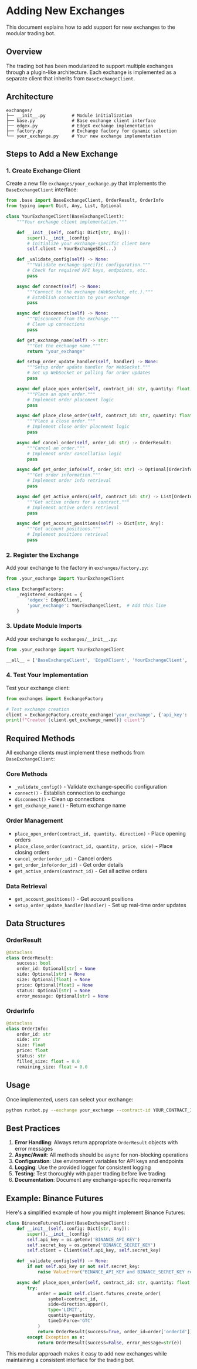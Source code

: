 # Adding New Exchanges

This document explains how to add support for new exchanges to the modular trading bot.

## Overview

The trading bot has been modularized to support multiple exchanges through a plugin-like architecture. Each exchange is implemented as a separate client that inherits from `BaseExchangeClient`.

## Architecture

```
exchanges/
├── __init__.py          # Module initialization
├── base.py              # Base exchange client interface
├── edgex.py             # EdgeX exchange implementation
├── factory.py           # Exchange factory for dynamic selection
└── your_exchange.py     # Your new exchange implementation
```

## Steps to Add a New Exchange

### 1. Create Exchange Client

Create a new file `exchanges/your_exchange.py` that implements the `BaseExchangeClient` interface:

```python
from .base import BaseExchangeClient, OrderResult, OrderInfo
from typing import Dict, Any, List, Optional

class YourExchangeClient(BaseExchangeClient):
    """Your exchange client implementation."""

    def __init__(self, config: Dict[str, Any]):
        super().__init__(config)
        # Initialize your exchange-specific client here
        self.client = YourExchangeSDK(...)

    def _validate_config(self) -> None:
        """Validate exchange-specific configuration."""
        # Check for required API keys, endpoints, etc.
        pass

    async def connect(self) -> None:
        """Connect to the exchange (WebSocket, etc.)."""
        # Establish connection to your exchange
        pass

    async def disconnect(self) -> None:
        """Disconnect from the exchange."""
        # Clean up connections
        pass

    def get_exchange_name(self) -> str:
        """Get the exchange name."""
        return "your_exchange"

    def setup_order_update_handler(self, handler) -> None:
        """Setup order update handler for WebSocket."""
        # Set up WebSocket or polling for order updates
        pass

    async def place_open_order(self, contract_id: str, quantity: float, direction: str) -> OrderResult:
        """Place an open order."""
        # Implement order placement logic
        pass

    async def place_close_order(self, contract_id: str, quantity: float, price: float, side: str) -> OrderResult:
        """Place a close order."""
        # Implement close order placement logic
        pass

    async def cancel_order(self, order_id: str) -> OrderResult:
        """Cancel an order."""
        # Implement order cancellation logic
        pass

    async def get_order_info(self, order_id: str) -> Optional[OrderInfo]:
        """Get order information."""
        # Implement order info retrieval
        pass

    async def get_active_orders(self, contract_id: str) -> List[OrderInfo]:
        """Get active orders for a contract."""
        # Implement active orders retrieval
        pass

    async def get_account_positions(self) -> Dict[str, Any]:
        """Get account positions."""
        # Implement positions retrieval
        pass
```

### 2. Register the Exchange

Add your exchange to the factory in `exchanges/factory.py`:

```python
from .your_exchange import YourExchangeClient

class ExchangeFactory:
    _registered_exchanges = {
        'edgex': EdgeXClient,
        'your_exchange': YourExchangeClient,  # Add this line
    }
```

### 3. Update Module Imports

Add your exchange to `exchanges/__init__.py`:

```python
from .your_exchange import YourExchangeClient

__all__ = ['BaseExchangeClient', 'EdgeXClient', 'YourExchangeClient', 'ExchangeFactory']
```

### 4. Test Your Implementation

Test your exchange client:

```python
from exchanges import ExchangeFactory

# Test exchange creation
client = ExchangeFactory.create_exchange('your_exchange', {'api_key': 'test'})
print(f"Created {client.get_exchange_name()} client")
```

## Required Methods

All exchange clients must implement these methods from `BaseExchangeClient`:

### Core Methods

- `_validate_config()` - Validate exchange-specific configuration
- `connect()` - Establish connection to exchange
- `disconnect()` - Clean up connections
- `get_exchange_name()` - Return exchange name

### Order Management

- `place_open_order(contract_id, quantity, direction)` - Place opening orders
- `place_close_order(contract_id, quantity, price, side)` - Place closing orders
- `cancel_order(order_id)` - Cancel orders
- `get_order_info(order_id)` - Get order details
- `get_active_orders(contract_id)` - Get all active orders

### Data Retrieval

- `get_account_positions()` - Get account positions
- `setup_order_update_handler(handler)` - Set up real-time order updates

## Data Structures

### OrderResult

```python
@dataclass
class OrderResult:
    success: bool
    order_id: Optional[str] = None
    side: Optional[str] = None
    size: Optional[float] = None
    price: Optional[float] = None
    status: Optional[str] = None
    error_message: Optional[str] = None
```

### OrderInfo

```python
@dataclass
class OrderInfo:
    order_id: str
    side: str
    size: float
    price: float
    status: str
    filled_size: float = 0.0
    remaining_size: float = 0.0
```

## Usage

Once implemented, users can select your exchange:

```bash
python runbot.py --exchange your_exchange --contract-id YOUR_CONTRACT_ID
```

## Best Practices

1. **Error Handling**: Always return appropriate `OrderResult` objects with error messages
2. **Async/Await**: All methods should be async for non-blocking operations
3. **Configuration**: Use environment variables for API keys and endpoints
4. **Logging**: Use the provided logger for consistent logging
5. **Testing**: Test thoroughly with paper trading before live trading
6. **Documentation**: Document any exchange-specific requirements

## Example: Binance Futures

Here's a simplified example of how you might implement Binance Futures:

```python
class BinanceFuturesClient(BaseExchangeClient):
    def __init__(self, config: Dict[str, Any]):
        super().__init__(config)
        self.api_key = os.getenv('BINANCE_API_KEY')
        self.secret_key = os.getenv('BINANCE_SECRET_KEY')
        self.client = Client(self.api_key, self.secret_key)

    def _validate_config(self) -> None:
        if not self.api_key or not self.secret_key:
            raise ValueError("BINANCE_API_KEY and BINANCE_SECRET_KEY required")

    async def place_open_order(self, contract_id: str, quantity: float, direction: str) -> OrderResult:
        try:
            order = await self.client.futures_create_order(
                symbol=contract_id,
                side=direction.upper(),
                type='LIMIT',
                quantity=quantity,
                timeInForce='GTC'
            )
            return OrderResult(success=True, order_id=order['orderId'])
        except Exception as e:
            return OrderResult(success=False, error_message=str(e))
```

This modular approach makes it easy to add new exchanges while maintaining a consistent interface for the trading bot.
